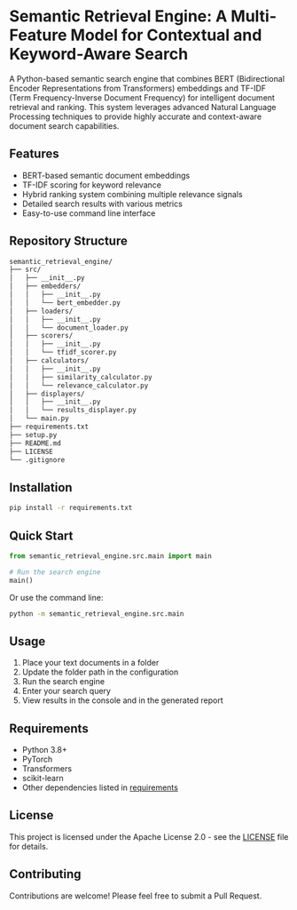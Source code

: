 # Semantic Retrieval Engine: A Multi-Feature Model for Contextual and Keyword-Aware Search

A Python-based semantic search engine that combines BERT (Bidirectional Encoder Representations from Transformers) embeddings and TF-IDF (Term Frequency-Inverse Document Frequency) for intelligent document retrieval and ranking. This system leverages advanced Natural Language Processing techniques to provide highly accurate and context-aware document search capabilities.

## Features

- BERT-based semantic document embeddings
- TF-IDF scoring for keyword relevance
- Hybrid ranking system combining multiple relevance signals
- Detailed search results with various metrics
- Easy-to-use command line interface

## Repository Structure

```bash
semantic_retrieval_engine/
├── src/
│   ├── __init__.py
│   ├── embedders/
│   │   ├── __init__.py
│   │   └── bert_embedder.py
│   ├── loaders/
│   │   ├── __init__.py
│   │   └── document_loader.py
│   ├── scorers/
│   │   ├── __init__.py
│   │   └── tfidf_scorer.py
│   ├── calculators/
│   │   ├── __init__.py
│   │   ├── similarity_calculator.py
│   │   └── relevance_calculator.py
│   ├── displayers/
│   │   ├── __init__.py
│   │   └── results_displayer.py
│   └── main.py
├── requirements.txt
├── setup.py
├── README.md
├── LICENSE
└── .gitignore
```

## Installation

```bash
pip install -r requirements.txt
```

## Quick Start

```python
from semantic_retrieval_engine.src.main import main

# Run the search engine
main()
```

Or use the command line:

```bash
python -m semantic_retrieval_engine.src.main
```

## Usage

1. Place your text documents in a folder
2. Update the folder path in the configuration
3. Run the search engine
4. Enter your search query
5. View results in the console and in the generated report

## Requirements

- Python 3.8+
- PyTorch
- Transformers
- scikit-learn
- Other dependencies listed in [requirements](requirements.txt)

## License

This project is licensed under the Apache License 2.0 - see the [LICENSE](LICENSE) file for details.

## Contributing

Contributions are welcome! Please feel free to submit a Pull Request.
